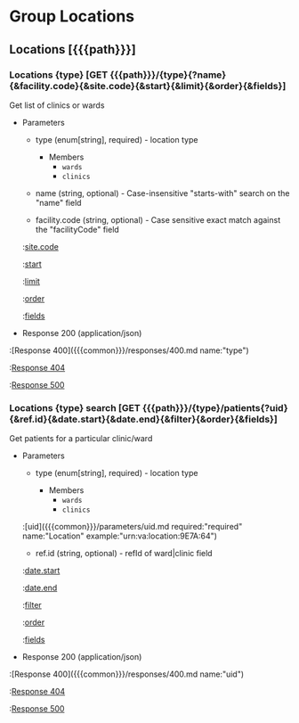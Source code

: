 # Group Locations

## Locations [{{{path}}}]

### Locations {type} [GET {{{path}}}/{type}{?name}{&facility.code}{&site.code}{&start}{&limit}{&order}{&fields}]

Get list of clinics or wards

+ Parameters

    + type (enum[string], required) - location type

        + Members
            + `wards`
            + `clinics`


    + name (string, optional) - Case-insensitive "starts-with" search on the "name" field

    + facility.code (string, optional) - Case sensitive exact match against the "facilityCode" field

    :[site.code]({{{common}}}/parameters/site.code.md)

    :[start]({{{common}}}/parameters/start.md)

    :[limit]({{{common}}}/parameters/limit.md)

    :[order]({{{common}}}/parameters/order.md)

    :[fields]({{{common}}}/parameters/fields.md)


+ Response 200 (application/json)

:[Response 400]({{{common}}}/responses/400.md name:"type")

:[Response 404]({{{common}}}/responses/404.md)

:[Response 500]({{{common}}}/responses/500.md)


### Locations {type} search [GET {{{path}}}/{type}/patients{?uid}{&ref.id}{&date.start}{&date.end}{&filter}{&order}{&fields}]

Get patients for a particular clinic/ward

+ Parameters

    + type (enum[string], required) - location type

        + Members
            + `wards`
            + `clinics`


    :[uid]({{{common}}}/parameters/uid.md required:"required" name:"Location" example:"urn:va:location:9E7A:64")

    + ref.id (string, optional) - refId of ward|clinic field

    :[date.start]({{{common}}}/parameters/date.start.md)

    :[date.end]({{{common}}}/parameters/date.end.md)

    :[filter]({{{common}}}/parameters/filter.md)

    :[order]({{{common}}}/parameters/order.md)

    :[fields]({{{common}}}/parameters/fields.md)


+ Response 200 (application/json)

:[Response 400]({{{common}}}/responses/400.md name:"uid")

:[Response 404]({{{common}}}/responses/404.md)

:[Response 500]({{{common}}}/responses/500.md)

